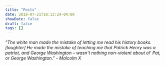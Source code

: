 ```yaml
---
title: "Posts"
date: 2018-07-21T18:13:24-04:00
showDate: false
draft: false
tags: []
---
```


*"The white man made the mistake of letting me read his history books. [laughter] He made the mistake of teaching me that Patrick Henry was a patriot, and George Washington – wasn't nothing non-violent about ol' Pat, or George Washington." - Malcolm X*
